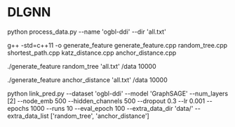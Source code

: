 # DLGNN

python process_data.py --name 'ogbl-ddi' --dir 'all.txt'

g++ -std=c++11 -o generate_feature generate_feature.cpp random_tree.cpp shortest_path.cpp katz_distance.cpp anchor_distance.cpp

./generate_feature random_tree 'all.txt' /data 10000

./generate_feature anchor_distance 'all.txt' /data 10000

python link_pred.py --dataset 'ogbl-ddi' --model 'GraphSAGE' --num_layers [2] --node_emb 500 --hidden_channels 500 --dropout 0.3 --lr 0.001 --epochs 1000 --runs 10 --eval_epoch 100 --extra_data_dir 'data/' --extra_data_list ['random_tree', 'anchor_distance']
